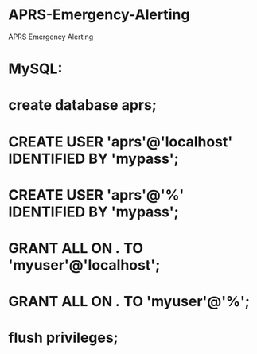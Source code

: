 # APRS-Emergency-Alerting
APRS Emergency Alerting


# MySQL:
# create database aprs;
# CREATE USER 'aprs'@'localhost' IDENTIFIED BY 'mypass';
# CREATE USER 'aprs'@'%' IDENTIFIED BY 'mypass';
# GRANT ALL ON *.* TO 'myuser'@'localhost';
# GRANT ALL ON *.* TO 'myuser'@'%';
# flush privileges;

